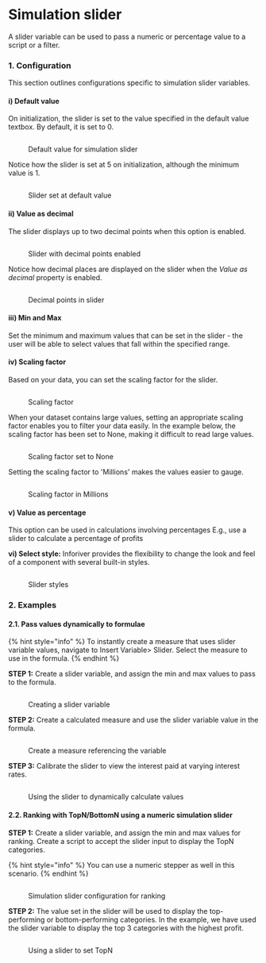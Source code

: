 # Simulation slider

A slider variable can be used to pass a numeric or percentage value to a script or a filter.

### 1. Configuration

This section outlines configurations specific to simulation slider variables.

#### **i) Default value**

On initialization, the slider is set to the value specified in the default value textbox. By default, it is set to 0.

<figure><img src="../../../../../.gitbook/assets/image (437).png" alt=""><figcaption><p>Default value for simulation slider</p></figcaption></figure>

Notice how the slider is set at 5 on initialization, although the minimum value is 1.

<figure><img src="../../../../../.gitbook/assets/image (438).png" alt=""><figcaption><p>Slider set at default value</p></figcaption></figure>

#### **ii) Value as decimal**

The slider displays up to two decimal points when this option is enabled.

<figure><img src="../../../../../.gitbook/assets/image (439).png" alt=""><figcaption><p>Slider with decimal points enabled</p></figcaption></figure>

Notice how decimal places are displayed on the slider when the _Value as decimal_ property is enabled.

<figure><img src="../../../../../.gitbook/assets/image (440).png" alt=""><figcaption><p>Decimal points in slider</p></figcaption></figure>

#### **iii) Min and Max**

Set the minimum and maximum values that can be set in the slider - the user will be able to select values that fall within the specified range.

#### **iv) Scaling factor**&#x20;

Based on your data, you can set the scaling factor for the slider.

<figure><img src="../../../../../.gitbook/assets/image (462).png" alt=""><figcaption><p>Scaling factor</p></figcaption></figure>

When your dataset contains large values, setting an appropriate scaling factor enables you to filter your data easily. In the example below, the scaling factor has been set to None, making it difficult to read large values.

<figure><img src="../../../../../.gitbook/assets/image (466).png" alt=""><figcaption><p>Scaling factor set to None</p></figcaption></figure>

Setting the scaling factor to 'Millions' makes the values easier to gauge.

<figure><img src="../../../../../.gitbook/assets/image (467).png" alt=""><figcaption><p>Scaling factor in Millions</p></figcaption></figure>

#### **v) Value as percentage**

This option can be used in calculations involving percentages E.g., use a slider to calculate a percentage of profits

**vi)  Select style:** Inforiver provides the flexibility to change the look and feel of a component with several built-in styles.

<figure><img src="../../../../../.gitbook/assets/image (464).png" alt=""><figcaption><p>Slider styles</p></figcaption></figure>

### 2. Examples

#### 2.1. Pass values dynamically to formulae

{% hint style="info" %}
To instantly create a measure that uses slider variable values, navigate to Insert Variable> Slider.  Select the measure to use in the formula.
{% endhint %}

**STEP 1:** Create a slider variable, and assign the min and max values to pass to the formula.&#x20;

<figure><img src="../../../../../.gitbook/assets/image (2) (1).png" alt=""><figcaption><p>Creating a slider variable</p></figcaption></figure>

**STEP 2:** Create a calculated measure and use the slider variable value in the formula.

<figure><img src="../../../../../.gitbook/assets/image (2) (1) (1).png" alt=""><figcaption><p>Create a measure referencing the variable</p></figcaption></figure>

**STEP 3:** Calibrate the slider to view the interest paid at varying interest rates.

<figure><img src="../../../../../.gitbook/assets/image (3) (1).png" alt=""><figcaption><p>Using the slider to dynamically calculate values</p></figcaption></figure>

#### 2.2. Ranking with TopN/BottomN using a numeric simulation slider

**STEP 1:** Create a slider variable, and assign the min and max values for ranking. Create a script to accept the slider input to display the TopN categories.

{% hint style="info" %}
You can use a numeric stepper as well in this scenario.
{% endhint %}

<figure><img src="../../../../../.gitbook/assets/image (424).png" alt=""><figcaption><p>Simulation slider configuration for ranking</p></figcaption></figure>

**STEP 2:** The value set in the slider will be used to display the top-performing or bottom-performing categories. In the example, we have used the slider variable to display the top 3 categories with the highest profit.&#x20;

<figure><img src="../../../../../.gitbook/assets/image (425).png" alt=""><figcaption><p>Using a slider to set TopN</p></figcaption></figure>
